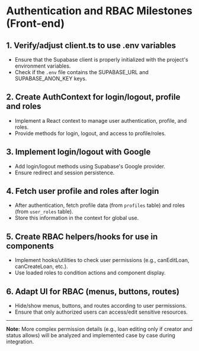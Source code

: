 # Authentication and RBAC Milestones (Front-end)

## 1. Verify/adjust client.ts to use .env variables
- Ensure that the Supabase client is properly initialized with the project's environment variables.
- Check if the `.env` file contains the SUPABASE_URL and SUPABASE_ANON_KEY keys.

## 2. Create AuthContext for login/logout, profile and roles
- Implement a React context to manage user authentication, profile, and roles.
- Provide methods for login, logout, and access to profile/roles.

## 3. Implement login/logout with Google
- Add login/logout methods using Supabase's Google provider.
- Ensure redirect and session persistence.

## 4. Fetch user profile and roles after login
- After authentication, fetch profile data (from `profiles` table) and roles (from `user_roles` table).
- Store this information in the context for global use.

## 5. Create RBAC helpers/hooks for use in components
- Implement hooks/utilities to check user permissions (e.g., canEditLoan, canCreateLoan, etc.).
- Use loaded roles to condition actions and component display.

## 6. Adapt UI for RBAC (menus, buttons, routes)
- Hide/show menus, buttons, and routes according to user permissions.
- Ensure that only authorized users can access/edit sensitive resources.

---

**Note:**
More complex permission details (e.g., loan editing only if creator and status allows) will be analyzed and implemented case by case during integration. 